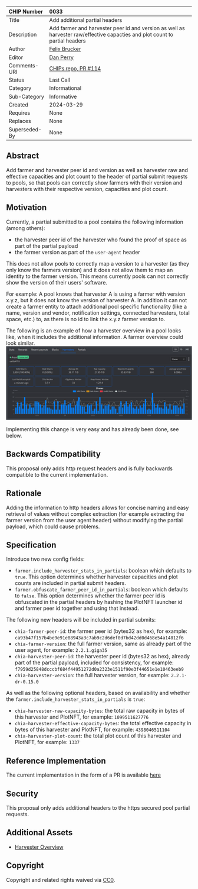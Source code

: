 CHIP Number   | 0033
:-------------|:----
Title         | Add additional partial headers
Description   | Add farmer and harvester peer id and version as well as harvester raw/effective capacties and plot count to partial headers
Author        | [Felix Brucker](https://github.com/felixbrucker)
Editor        | [Dan Perry](https://github.com/danieljperry)
Comments-URI  | [CHIPs repo, PR #114](https://github.com/Chia-Network/chips/pull/114)
Status        | Last Call
Category      | Informational
Sub-Category  | Informative
Created       | 2024-03-29
Requires      | None
Replaces      | None
Superseded-By | None

## Abstract

Add farmer and harvester peer id and version as well as harvester raw and effective capacities and plot count to the header of partial submit requests to pools, so that pools can correctly show farmers with their version and harvesters with their respective version, capacities and plot count.

## Motivation

Currently, a partial submitted to a pool contains the following information (among others):
- the harvester peer id of the harvester who found the proof of space as part of the partial payload
- the farmer version as part of the `user-agent` header

This does not allow pools to correctly map a version to a harvester (as they only know the farmers version) and it does not allow them to map an identity to the farmer version. This means currently pools can not correctly show the version of their users' software.

For example: A pool knows that harvester A is using a farmer with version x.y.z, but it does not know the version of harvester A. In addition it can not create a farmer entity to attach additional pool specific functionality (like a name, version and vendor, notification settings, connected harvesters, total space, etc.) to, as there is no id to link the x.y.z farmer version to.

The following is an example of how a harvester overview in a pool looks like, when it includes the additional information. A farmer overview could look similar.
![Harvester Overview](../assets/chip-felix-add-additional-partial-headers/harvester-overview.png)

Implementing this change is very easy and has already been done, see below.

## Backwards Compatibility

This proposal only adds http request headers and is fully backwards compatible to the current implementation.

## Rationale

Adding the information to http headers allows for concise naming and easy retrieval of values without complex extraction (for example extracting the farmer version from the user agent header) without modifying the partial payload, which could cause problems.

## Specification

Introduce two new config fields:

- `farmer.include_harvester_stats_in_partials`: boolean which defaults to `true`. This option determines whether harvester capacities and plot counts are included in partial submit headers.
- `farmer.obfuscate_farmer_peer_id_in_partials`: boolean which defaults to `false`. This option determines whether the farmer peer id is obfuscated in the partial headers by hashing the PlotNFT launcher id and farmer peer id together and using that instead.

The following new headers will be included in partial submits:
- `chia-farmer-peer-id`: the farmer peer id (bytes32 as hex), for example: `ca93b47f157b4be9e91e88943a3c7ab9c2d6def0d7bd42dd0d468e54a14812f6`
- `chia-farmer-version`: the full farmer version, same as already part of the user agent, for example: `2.2.1.giga35`
- `chia-harvester-peer-id`: the harvester peer id (bytes32 as hex), already part of the partial payload, included for consistency, for example: `f7959d25848dcccbf684f44951272d0a2323e1511f90e3f44651e1e10463eeb9`
- `chia-harvester-version`: the full harvester version, for example: `2.2.1-dr-0.15.0`

As well as the following optional headers, based on availability and whether the `farmer.include_harvester_stats_in_partials` is `true`:
- `chia-harvester-raw-capacity-bytes`: the total raw capacity in bytes of this harvester and PlotNFT, for example: `1099511627776`
- `chia-harvester-effective-capacity-bytes`: the total effective capacity in bytes of this harvester and PlotNFT, for example: `4398046511104`
- `chia-harvester-plot-count`: the total plot count of this harvester and PlotNFT, for example: `1337`

## Reference Implementation

The current implementation in the form of a PR is available [here](https://github.com/Chia-Network/chia-blockchain/pull/17788)

## Security

This proposal only adds additional headers to the https secured pool partial requests.

## Additional Assets

- [Harvester Overview](../assets/chip-felix-add-additional-partial-headers/harvester-overview.png)

## Copyright

Copyright and related rights waived via [CC0](https://creativecommons.org/publicdomain/zero/1.0/).




